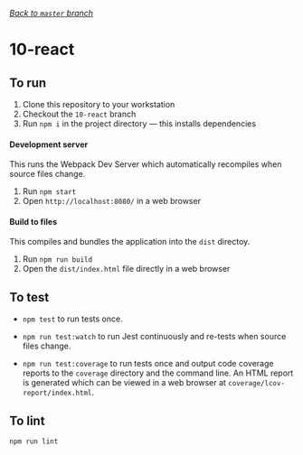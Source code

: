 _[Back to `master` branch](https://github.com/DunedinJS/migrating-to-modern-js)_

# 10-react

## To run

1. Clone this repository to your workstation
1. Checkout the `10-react` branch
1. Run `npm i` in the project directory &mdash; this installs dependencies

#### Development server

This runs the Webpack Dev Server which automatically recompiles when source files change.

1. Run `npm start`
1. Open `http://localhost:8080/` in a web browser

#### Build to files

This compiles and bundles the application into the `dist` directoy.

1. Run `npm run build`
1. Open the `dist/index.html` file directly in a web browser

## To test

* `npm test` to run tests once.

* `npm run test:watch` to run Jest continuously and re-tests when source files change.

* `npm run test:coverage` to run tests once and output code coverage reports to the `coverage` directory and the command line.
An HTML report is generated which can be viewed in a web browser at
`coverage/lcov-report/index.html`.

## To lint

`npm run lint`
